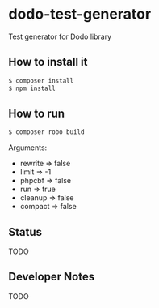 # dodo-test-generator
Test generator for Dodo library

## How to install it
```bash
$ composer install
$ npm install
```

## How to run
```bash
$ composer robo build
```

Arguments:
* rewrite => false
* limit => -1
* phpcbf => false
* run => true
* cleanup => false
* compact => false

## Status

TODO

## Developer Notes

TODO